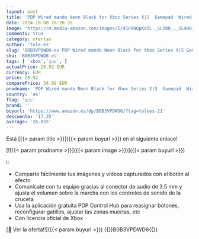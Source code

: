 ```yaml
---
layout: post
title: 'PDP Wired mando Neon Black for Xbox Series X|S  Gamepad  Wired Video Game mando  Gaming mando  Xbox One  Officially Licensed - Xbox Series X'
date: 2024-10-08 16:26:35
image: 'https://m.media-amazon.com/images/I/41n9NQpKdZL._SL500_._SL400_.jpg'
comments: true
category: ofertas
author: 'tole.es'
slug: 'B0B3VPDWD6-es PDP Wired mando Neon Black for Xbox Series X|S Gamepad...'
sku: 'B0B3VPDWD6-es'
tags: [ 'xbox','🇪🇸', ]
actualPrice: 28.92 EUR
currency: EUR
price: 28.92
comparePrice: 34.99 EUR
prodname: 'PDP Wired mando Neon Black for Xbox Series X|S  Gamepad  Wired Video Game mando  Gaming mando  Xbox One  Officially Licensed - Xbox Series X'
country: 'es'
flag: '🇪🇸'
brand: ''
buyurl: 'https://www.amazon.es/dp/B0B3VPDWD6/?tag=tolees-21'
descuento: '17.35'
average: '26.855'
---
```


Está [{{< param title >}}]({{< param buyurl >}}) en el siguiente enlace!

[![{{< param prodname >}}]({{< param image >}})]({{< param buyurl >}})

ℹ️:

- Comparte fácilmente tus imágenes y vídeos capturados con el botón al efecto
- Comunícate con tu equipo gracias al conector de audio de 3.5 mm y ajusta el volumen sobre la marcha con los controles de sonido de la cruceta
- Usa la aplicación gratuita PDP Control Hub para reasignar botones, reconfigurar gatillos, ajustar las zonas muertas, etc
- Con licencia oficial de Xbox

[🛒 Ver la oferta!!]({{< param buyurl >}})
{{<world>}}B0B3VPDWD6{{</world>}}
